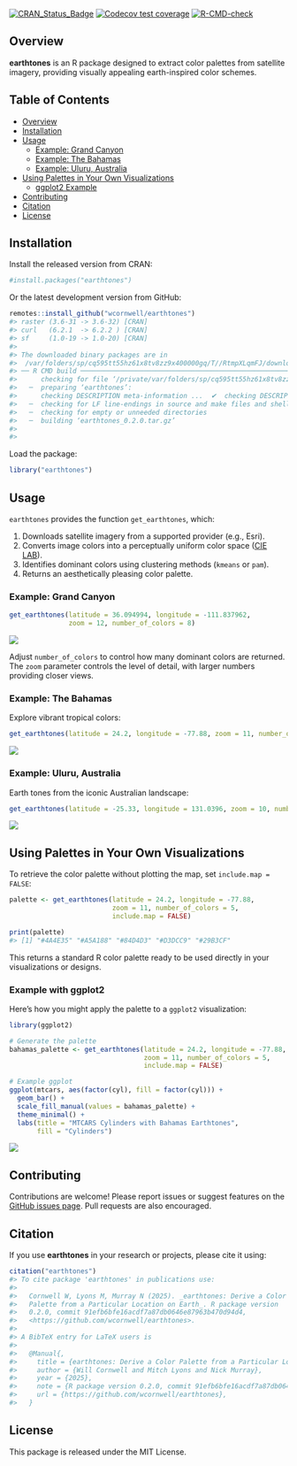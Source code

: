 <!-- README.md is generated from README.Rmd. Please edit this file directly. -->

[![CRAN_Status_Badge](http://www.r-pkg.org/badges/version/earthtones)](https://cran.r-project.org/package=earthtones)
[![Codecov test
coverage](https://codecov.io/gh/traitecoevo/earthtones/branch/master/graph/badge.svg)](https://app.codecov.io/gh/traitecoevo/earthtones?branch=master)
[![R-CMD-check](https://github.com/traitecoevo/earthtones/actions/workflows/R-CMD-check.yaml/badge.svg)](https://github.com/traitecoevo/earthtones/actions/workflows/R-CMD-check.yaml)

## Overview

**earthtones** is an R package designed to extract color palettes from
satellite imagery, providing visually appealing earth-inspired color
schemes.

## Table of Contents

- [Overview](#overview)
- [Installation](#installation)
- [Usage](#usage)
  - [Example: Grand Canyon](#example-grand-canyon)
  - [Example: The Bahamas](#example-the-bahamas)
  - [Example: Uluru, Australia](#example-uluru-australia)
- [Using Palettes in Your Own
  Visualizations](#using-palettes-in-your-own-visualizations)
  - [ggplot2 Example](#example-with-ggplot2)
- [Contributing](#contributing)
- [Citation](#citation)
- [License](#license)

## Installation

Install the released version from CRAN:

``` r
#install.packages("earthtones")
```

Or the latest development version from GitHub:

``` r
remotes::install_github("wcornwell/earthtones")
#> raster (3.6-31 -> 3.6-32) [CRAN]
#> curl   (6.2.1  -> 6.2.2 ) [CRAN]
#> sf     (1.0-19 -> 1.0-20) [CRAN]
#> 
#> The downloaded binary packages are in
#>  /var/folders/sp/cq595tt55hz61x8tv8zz9x400000gq/T//RtmpXLqmFJ/downloaded_packages
#> ── R CMD build ─────────────────────────────────────────────────────────────────
#>      checking for file ‘/private/var/folders/sp/cq595tt55hz61x8tv8zz9x400000gq/T/RtmpXLqmFJ/remotes108d56690adb4/traitecoevo-earthtones-91efb6b/DESCRIPTION’ ...  ✔  checking for file ‘/private/var/folders/sp/cq595tt55hz61x8tv8zz9x400000gq/T/RtmpXLqmFJ/remotes108d56690adb4/traitecoevo-earthtones-91efb6b/DESCRIPTION’
#>   ─  preparing ‘earthtones’:
#>      checking DESCRIPTION meta-information ...  ✔  checking DESCRIPTION meta-information
#>   ─  checking for LF line-endings in source and make files and shell scripts
#>   ─  checking for empty or unneeded directories
#>   ─  building ‘earthtones_0.2.0.tar.gz’
#>      
#> 
```

Load the package:

``` r
library("earthtones")
```

## Usage

`earthtones` provides the function `get_earthtones`, which:

1.  Downloads satellite imagery from a supported provider (e.g., Esri).
2.  Converts image colors into a perceptually uniform color space ([CIE
    LAB](https://en.wikipedia.org/wiki/Lab_color_space)).
3.  Identifies dominant colors using clustering methods (`kmeans` or
    `pam`).
4.  Returns an aesthetically pleasing color palette.

### Example: Grand Canyon

``` r
get_earthtones(latitude = 36.094994, longitude = -111.837962, 
               zoom = 12, number_of_colors = 8)
```

![](readme_files/figure-markdown_github/grand_canyon-1.png)<!-- -->

Adjust `number_of_colors` to control how many dominant colors are
returned. The `zoom` parameter controls the level of detail, with larger
numbers providing closer views.

### Example: The Bahamas

Explore vibrant tropical colors:

``` r
get_earthtones(latitude = 24.2, longitude = -77.88, zoom = 11, number_of_colors = 5)
```

![](readme_files/figure-markdown_github/bahamas-1.png)<!-- -->

### Example: Uluru, Australia

Earth tones from the iconic Australian landscape:

``` r
get_earthtones(latitude = -25.33, longitude = 131.0396, zoom = 10, number_of_colors = 6)
```

![](readme_files/figure-markdown_github/uluru-1.png)<!-- -->

## Using Palettes in Your Own Visualizations

To retrieve the color palette without plotting the map, set
`include.map = FALSE`:

``` r
palette <- get_earthtones(latitude = 24.2, longitude = -77.88,
                          zoom = 11, number_of_colors = 5,
                          include.map = FALSE)

print(palette)
#> [1] "#4A4E35" "#A5A188" "#84D4D3" "#D3DCC9" "#29B3CF"
```

This returns a standard R color palette ready to be used directly in
your visualizations or designs.

### Example with ggplot2

Here’s how you might apply the palette to a `ggplot2` visualization:

``` r
library(ggplot2)

# Generate the palette
bahamas_palette <- get_earthtones(latitude = 24.2, longitude = -77.88,
                                  zoom = 11, number_of_colors = 5,
                                  include.map = FALSE)

# Example ggplot
ggplot(mtcars, aes(factor(cyl), fill = factor(cyl))) +
  geom_bar() +
  scale_fill_manual(values = bahamas_palette) +
  theme_minimal() +
  labs(title = "MTCARS Cylinders with Bahamas Earthtones",
       fill = "Cylinders")
```

![](readme_files/figure-markdown_github/ggplot_example-1.png)<!-- -->

## Contributing

Contributions are welcome! Please report issues or suggest features on
the [GitHub issues
page](https://github.com/wcornwell/earthtones/issues). Pull requests are
also encouraged.

## Citation

If you use **earthtones** in your research or projects, please cite it
using:

``` r
citation("earthtones")
#> To cite package 'earthtones' in publications use:
#> 
#>   Cornwell W, Lyons M, Murray N (2025). _earthtones: Derive a Color
#>   Palette from a Particular Location on Earth_. R package version
#>   0.2.0, commit 91efb6bfe16acdf7a87db0646e87963b470d94d4,
#>   <https://github.com/wcornwell/earthtones>.
#> 
#> A BibTeX entry for LaTeX users is
#> 
#>   @Manual{,
#>     title = {earthtones: Derive a Color Palette from a Particular Location on Earth},
#>     author = {Will Cornwell and Mitch Lyons and Nick Murray},
#>     year = {2025},
#>     note = {R package version 0.2.0, commit 91efb6bfe16acdf7a87db0646e87963b470d94d4},
#>     url = {https://github.com/wcornwell/earthtones},
#>   }
```

## License

This package is released under the MIT License.
